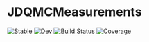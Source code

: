 # JDQMCMeasurements

[![Stable](https://img.shields.io/badge/docs-stable-blue.svg)](https://SmoQySuite.github.io/JDQMCMeasurements.jl/stable/)
[![Dev](https://img.shields.io/badge/docs-dev-blue.svg)](https://SmoQySuite.github.io/JDQMCMeasurements.jl/dev/)
[![Build Status](https://github.com/SmoQySuite/JDQMCMeasurements.jl/actions/workflows/CI.yml/badge.svg?branch=master)](https://github.com/SmoQySuite/JDQMCMeasurements.jl/actions/workflows/CI.yml?query=branch%3Amaster)
[![Coverage](https://codecov.io/gh/SmoQySuite/JDQMCMeasurements.jl/branch/master/graph/badge.svg)](https://codecov.io/gh/SmoQySuite/JDQMCMeasurements.jl)
